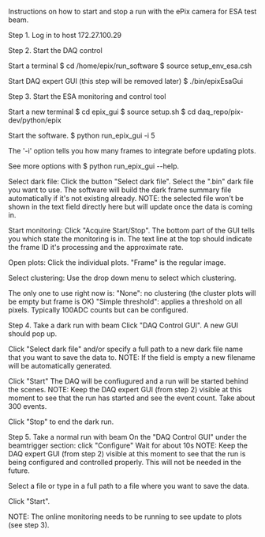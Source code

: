 Instructions on how to start and stop a run with the ePix camera for ESA test beam.


Step 1. Log in to host 172.27.100.29

Step 2. Start the DAQ control

Start a terminal
$ cd /home/epix/run_software
$ source setup_env_esa.csh

Start DAQ expert GUI (this step will be removed later)
$ ./bin/epixEsaGui

Step 3. Start the ESA monitoring and control tool

Start a new terminal
$ cd epix_gui
$ source setup.sh
$ cd daq_repo/pix-dev/python/epix

Start the software.
$ python run_epix_gui -i 5

The '-i' option tells you how many frames to integrate before updating plots. 

See more options with $ python run_epix_gui --help.

Select dark file:
Click the button "Select dark file". Select the ".bin" dark file you want to use. 
The software will build the dark frame summary file automatically if it's not existing already.
NOTE: the selected file won't be shown in the text field directly here but will update once the data is coming in.

Start monitoring:
Click "Acquire Start/Stop".
The bottom part of the GUI tells you which state the monitoring is in.
The text line at the top should indicate the frame ID it's processing and the approximate rate. 

Open plots:
Click the individual plots. 
"Frame" is the regular image.

Select clustering:
Use the drop down menu to select which clustering. 

The only one to use right now is:
"None": no clustering (the cluster plots will be empty but frame is OK)
"Simple threshold": applies a threshold on all pixels. Typically 100ADC counts but can be configured.


Step 4. Take a dark run with beam
Click "DAQ Control GUI". A new GUI should pop up.

Click "Select dark file" and/or specify a full path to a new dark file name that you want to save the data to. 
NOTE: If the field is empty a new filename will be automatically generated.

Click "Start"
The DAQ will be confiugured and a run will be started behind the scenes.
NOTE: Keep the DAQ expert GUI (from step 2) visible at this moment to see that the run has started and see the event count. 
Take about 300 events.  

Click "Stop" to end the dark run.

Step 5. Take a normal run with beam
On the "DAQ Control GUI" under the beamtrigger section: click "Configure"
Wait for about 10s
NOTE: Keep the DAQ expert GUI (from step 2) visible at this moment to see that the run is being configured and controlled properly. This will not be needed in the future.

Select a file or type in a full path to a file where you want to save the data.

Click "Start". 

NOTE: The online monitoring needs to be running to see update to plots (see step 3).




